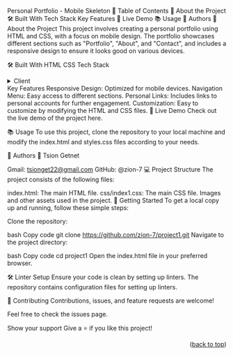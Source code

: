 Personal Portfolio - Mobile Skeleton
📗 Table of Contents
📖 About the Project
🛠 Built With
Tech Stack
Key Features
🚀 Live Demo
📚 Usage
👥 Authors
📖 About the Project <a name="about-project"></a>
This project involves creating a personal portfolio using HTML and CSS, with a focus on mobile design. The portfolio showcases different sections such as "Portfolio", "About", and "Contact", and includes a responsive design to ensure it looks good on various devices.

🛠 Built With <a name="built-with"></a>
HTML
CSS
Tech Stack <a name="tech-stack"></a>
<details>
  <summary>Client</summary>
  <ul>
    <li><a href="https://World.notion.site/HTML-CSS-Get-a-head-start-275eb85fd34b4416aa06ec635d69cdaf">HTML</a></li>
    <li><a href="https://World.notion.site/HTML-CSS-Get-a-head-start-275eb85fd34b4416aa06ec635d69cdaf">CSS</a></li>
  </ul>
</details>
Key Features <a name="key-features"></a>
Responsive Design: Optimized for mobile devices.
Navigation Menu: Easy access to different sections.
Personal Links: Includes links to personal accounts for further engagement.
Customization: Easy to customize by modifying the HTML and CSS files.
🚀 Live Demo <a name="live-demo"></a>
Check out the live demo of the project here.

📚 Usage <a name="usage"></a>
To use this project, clone the repository to your local machine and modify the index.html and styles.css files according to your needs.

👥 Authors <a name="authors"></a>
👤 Tsion Getnet

Gmail: tsionget22@gmail.com
GitHub: @zion-7
💻 Project Structure
The project consists of the following files:

index.html: The main HTML file.
css/index1.css: The main CSS file.
Images and other assets used in the project.
🚀 Getting Started
To get a local copy up and running, follow these simple steps:

Clone the repository:

bash
Copy code
git clone https://github.com/zion-7/project1.git
Navigate to the project directory:

bash
Copy code
cd project1
Open the index.html file in your preferred browser.

🛠️ Linter Setup
Ensure your code is clean by setting up linters. The repository contains configuration files for setting up linters.

🤝 Contributing
Contributions, issues, and feature requests are welcome!

Feel free to check the issues page.

Show your support
Give a ⭐️ if you like this project!

<p align="right">(<a href="#readme-top">back to top</a>)</p>